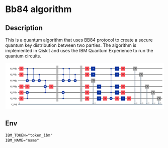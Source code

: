 # Bb84 algorithm
## Description
This is a quantum algorithm that uses BB84 protocol to create a secure quantum key distribution between two parties. The algorithm is implemented in Qiskit and uses the IBM Quantum Experience to run the quantum circuits.

![Circuit diagram](./circuit.png)
## Env

```dotenv
IBM_TOKEN="token_ibm"
IBM_NAME="name"
```